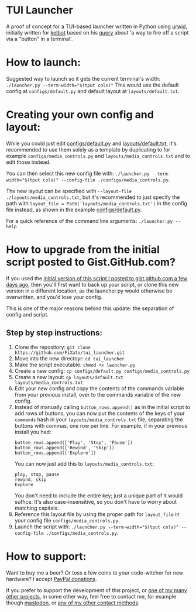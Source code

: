 # TUI Launcher
A proof of concept for a TUI-based launcher written in Python using [urwid](http://urwid.org/), initially written for [kelbot](https://fosstodon.org/@kelbot) based on his [query](https://fosstodon.org/@kelbot/105362817844648730) about 'a way to fire off a script via a "button" in a terminal'.

# How to launch:
Suggested way to launch so it gets the current terminal's width: `./launcher.py --term-width="$(tput cols)"`
This would use the default config at `configs/default.py` and default layout at `layouts/default.txt`.

# Creating your own config and layout:
While you could just edit [configs/default.py](configs/default.py) and [layouts/default.txt](layouts/default.txt), it's recommended to use them solely as a template by duplicating to for example `configs/media_controls.py` and `layouts/media_controls.txt` and to edit those instead.

You can then select this new config file with: `./launcher.py --term-width="$(tput cols)" --config-file ./configs/media_controls.py`.

The new layout can be specified with `--layout-file ./layouts/media_controls.txt`, but it's recommended to just specify the path with `layout_file = Path('layouts/media_controls.txt')` in the config file instead, as shown in the example [configs/default.py](configs/default.py).

For a quick reference of the command line arguments: `./launcher.py --help`

# How to upgrade from the initial script posted to Gist.GitHub.com?
If you used the [initial version of this script I posted to gist.github.com a few days ago](https://gist.github.com/FiXato/14b80d612896f6d008988983f3b47eff), then you'll first want to back up your script, or clone this new version in a different location, as the launcher.py would otherwise be overwritten, and you'd lose your config.

This is one of the major reasons behind this update: the separation of config and script.

## Step by step instructions:

1. Clone the repository: `git clone https://github.com/FiXato/tui_launcher.git`
2. Move into the new directoyr: `cd tui_launcher`
3. Make the script executable: `chmod +x launcher.py`
4. Create a new config: `cp configs/default.py configs/media_controls.py`
5. Create a new layout: `cp layouts/default.txt layouts/media_controls.txt`
6. Edit your new config and copy the contents of the commands variable from your previous install, over to the commands variable of the new config.
7. Instead of manually calling `button_rows.append()` as in the initial script to add rows of buttons, you can now put the contents of the keys of your `commands` hash in your `layouts/media_controls.txt` file, separating the buttons with commas, one row per line.
	For example, if in your previous install you had:
	```
	button_rows.append(['Play', 'Stop', 'Pause'])
	button_rows.append(['Rewind', 'Skip'])
	button_rows.append(['Explore'])
	```
	You can now just add this to `layouts/media_controls.txt`:
	```
	play, stop, pause
	rewind, skip
	Explore
	```
	You don't need to include the entire key; just a unique part of it would suffice. It's also case-insensitive, so you don't have to worry about matching capitals.
8. Reference this layout file by using the proper path for `layout_file` in your config file `configs/media_controls.py`.
9. Launch the script with:  `./launcher.py --term-width="$(tput cols)" --config-file ./configs/media_controls.py`.

# How to support:
Want to buy me a beer? Or toss a few coins to your code-witcher for new hardware?
I accept [PayPal donations](https://www.paypal.com/donate/?hosted_button_id=ZR6T84CGV53V2).

If you prefer to support the development of this project, or [one of my many other projects](https://fixato.org/now.html), in some other way, feel free to contact me, for example though [mastodon](https://mastodon.social/@FiXato), or [any of my other contact methods](https://contact.fixato.org/).
